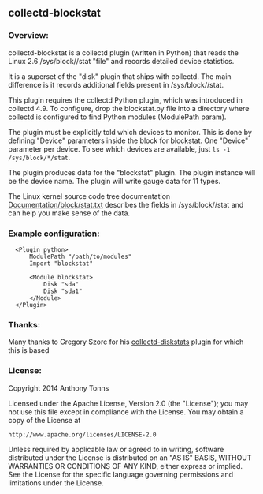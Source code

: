 ## collectd-blockstat

### Overview:

collectd-blockstat is a collectd plugin (written in Python) that reads the
Linux 2.6 /sys/block/<device>/stat "file" and records detailed device
statistics.

It is a superset of the "disk" plugin that ships with collectd. The main
difference is it records additional fields present in /sys/block/<device>/stat.

This plugin requires the collectd Python plugin, which was introduced in
collectd 4.9. To configure, drop the blockstat.py file into a directory
where collectd is configured to find Python modules (ModulePath param).

The plugin must be explicitly told which devices to monitor. This is done
by defining "Device" parameters inside the <Module> block for blockstat.
One "Device" parameter per device. To see which devices are available, just
`ls -1 /sys/block/*/stat`.

The plugin produces data for the "blockstat" plugin. The plugin instance
will be the device name. The plugin will write gauge data for 11 types.

The Linux kernel source code tree documentation 
[Documentation/block/stat.txt](https://www.kernel.org/doc/Documentation/block/stat.txt)
describes the fields in /sys/block/<device>/stat and can help you make sense
of the data.

### Example configuration:

```
  <Plugin python>
      ModulePath "/path/to/modules"
      Import "blockstat"

      <Module blockstat>
          Disk "sda"
          Disk "sda1"
      </Module>
  </Plugin>
```

### Thanks:

Many thanks to Gregory Szorc for his
[collectd-diskstats](https://github.com/indygreg/collectd-diskstats)
plugin for which this is based

### License:

Copyright 2014 Anthony Tonns

Licensed under the Apache License, Version 2.0 (the "License");
you may not use this file except in compliance with the License.
You may obtain a copy of the License at

    http://www.apache.org/licenses/LICENSE-2.0

Unless required by applicable law or agreed to in writing, software
distributed under the License is distributed on an "AS IS" BASIS,
WITHOUT WARRANTIES OR CONDITIONS OF ANY KIND, either express or implied.
See the License for the specific language governing permissions and
limitations under the License.

